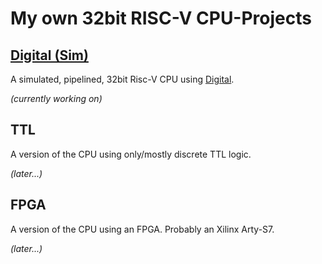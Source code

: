 # My own 32bit RISC-V CPU-Projects

## [Digital (Sim)](https://github.com/pernicius/riscv-cpu/tree/master/Digital%20(Sim))

A simulated, pipelined, 32bit Risc-V CPU using [Digital](https://github.com/hneemann/Digital).

*(currently working on)*

## TTL

A version of the CPU using only/mostly discrete TTL logic.

*(later...)*

## FPGA

A version of the CPU using an FPGA. Probably an Xilinx Arty-S7.

*(later...)*
